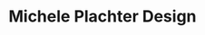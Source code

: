 ---
title: "Michele Plachter Design"
url: /philadelphia/michele-plachter-design/
shop: interior decoration
---